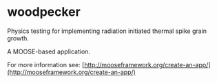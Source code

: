 woodpecker
=====

Physics testing for implementing radiation initiated thermal spike grain growth.

A MOOSE-based application.

For more information see: [http://mooseframework.org/create-an-app/](http://mooseframework.org/create-an-app/)

